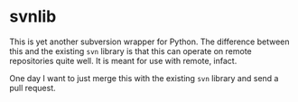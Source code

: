 # svnlib

This is yet another subversion wrapper for Python. The difference between this and the existing `svn` library is that this can operate on remote repositories quite well. It is meant for use with remote, infact.

One day I want to just merge this with the existing `svn` library and send a pull request.

